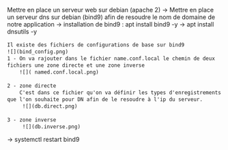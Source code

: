 Mettre en place un serveur web sur debian (apache 2)
-> 
Mettre en place un serveur dns sur debian (bind9) afin de resoudre le nom de domaine de notre application
-> installation de bind9 : apt install bind9 -y
-> apt install dnsutils -y 

    Il existe des fichiers de configurations de base sur bind9 
    ![](bind_config.png)
    1 - On va rajouter dans le fichier name.conf.local le chemin de deux fichiers une zone directe et une zone inverse
        ![]( named.conf.local.png)
       
    2 - zone directe
        C'est dans ce fichier qu'on va définir les types d'enregistrements que l'on souhaite pour DN afin de le resoudre à l'ip du serveur.
         ![](db.direct.png)

    3 - zone inverse 
         ![](db.inverse.png)
-> systemctl restart bind9
